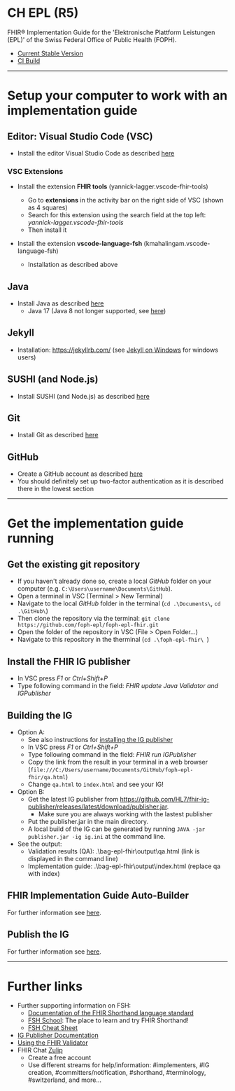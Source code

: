 # CH EPL (R5)
FHIR® Implementation Guide for the 'Elektronische Plattform Leistungen (EPL)' of the Swiss Federal Office of Public Health (FOPH).

* [Current Stable Version](https://fhir.ch/ig/ch-epl/index.html)
* [CI Build](https://build.fhir.org/ig/foph-epl/foph-epl-fhir/branches/master/index.html)

***************************

# Setup your computer to work with an implementation guide

## Editor: Visual Studio Code (VSC)
* Install the editor Visual Studio Code as described [here](https://code.visualstudio.com/docs/setup/setup-overview)

### VSC Extensions
* Install the extension **FHIR tools** (yannick-lagger.vscode-fhir-tools)
  * Go to **extensions** in the activity bar on the right side of VSC (shown as 4 squares)
  * Search for this extension using the search field at the top left: *yannick-lagger.vscode-fhir-tools*
  * Then install it

* Install the extension **vscode-language-fsh** (kmahalingam.vscode-language-fsh)
  * Installation as described above

## Java
* Install Java as described [here](https://www.java.com/en/download/help/download_options.html)
   * Java 17 (Java 8 not longer supported, see [here](https://chat.fhir.org/#narrow/stream/179294-committers.2Fannounce/topic/Java.208.20no.20longer.20supported))

## Jekyll
* Installation: https://jekyllrb.com/ (see [Jekyll on Windows](http://jekyll-windows.juthilo.com/2-jekyll-gem/) for windows users)

## SUSHI (and Node.js)
* Install SUSHI (and Node.js) as described [here](https://fshschool.org/docs/sushi/installation/)

## Git
* Install Git as described [here](https://git-scm.com/book/en/v2/Getting-Started-Installing-Git)

## GitHub
* Create a GitHub account as described [here](https://git-scm.com/book/en/v2/GitHub-Account-Setup-and-Configuration)
* You should definitely set up two-factor authentication as it is described there in the lowest section

***************************

# Get the implementation guide running 
## Get the existing git repository
* If you haven't already done so, create a local *GitHub* folder on your computer (e.g. `C:\Users\username\Documents\GitHub`).
* Open a terminal in VSC (Terminal > New Terminal)
* Navigate to the local *GitHub* folder in the terminal (`cd .\Documents\`, `cd .\GitHub\`)
* Then clone the repository via the terminal: `git clone https://github.com/foph-epl/foph-epl-fhir.git`
* Open the folder of the repository in VSC (File > Open Folder...)
* Navigate to this repository in the therminal (`cd .\foph-epl-fhir\ `)

## Install the FHIR IG publisher
* In VSC press *F1* or *Ctrl+Shift+P*
* Type following command in the field: *FHIR update Java Validator and IGPublisher*

## Building the IG
* Option A:
   * See also instructions for [installing the IG publisher](#install-the-fhir-ig-publisher)
   * In VSC press *F1* or *Ctrl+Shift+P*
   * Type following command in the field: *FHIR run IGPublisher*
   * Copy the link from the result in your terminal in a web browser (`file:///C:/Users/username/Documents/GitHub/foph-epl-fhir/qa.html`)
   * Change `qa.html` to `index.html` and see your IG!
* Option B:   
   * Get the latest IG publisher from https://github.com/HL7/fhir-ig-publisher/releases/latest/download/publisher.jar. 
      * Make sure you are always working with the lastest publisher 
   * Put the publisher.jar in the main directory.
   * A local build of the IG can be generated by running `JAVA -jar publisher.jar -ig ig.ini` at the command line.
* See the output:
   * Validation results (QA): .\bag-epl-fhir\output\qa.html (link is displayed in the command line)
   * Implementation guide: .\bag-epl-fhir\output\index.html (replace qa with index)

## FHIR Implementation Guide Auto-Builder
For further information see [here](https://github.com/FHIR/auto-ig-builder#fhir-implementation-guide-auto-builder).

## Publish the IG
For further information see [here](https://github.com/ahdis/k8s-fhir.ch#publish-an-implementation-guide-ch-xyz-with-a-version-eg-010).

***************************

# Further links
* Further supporting information on FSH:
   * [Documentation of the FHIR Shorthand language standard](http://hl7.org/fhir/uv/shorthand/)
   * [FSH School](https://fshschool.org/): The place to learn and try FHIR Shorthand!
   * [FSH Cheat Sheet](http://build.fhir.org/ig/HL7/fhir-shorthand/FSHQuickReference.pdf)
* [IG Publisher Documentation](https://confluence.hl7.org/display/FHIR/IG+Publisher+Documentation)
* [Using the FHIR Validator](https://confluence.hl7.org/display/FHIR/Using+the+FHIR+Validator)
* FHIR Chat [Zulip](chat.fhir.org)
  * Create a free account
  * Use different streams for help/information: #implementers, #IG creation, #committers/notification, #shorthand, #terminology, #switzerland, and more...
